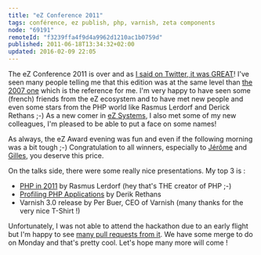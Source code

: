 ```yaml
---
title: "eZ Conference 2011"
tags: conférence, ez publish, php, varnish, zeta components
node: "69191"
remoteId: "f3239ffa4f9d4a9962d1210ac1b0759d"
published: 2011-06-18T13:34:32+02:00
updated: 2016-02-09 22:05
---
```


The eZ Conference 2011 is over and as [I said on Twitter, it was
GREAT](http://twitter.com/#!/dpobel/status/82033631715012608)! I've seen many
people telling me that this edition was at the same level than [the 2007
one](/post/ez-conference-2007) which is the reference for me. I'm very happy to
have seen some (french) friends from the eZ ecosystem and to have met new people
and even some stars from the PHP world like Rasmus Lerdorf and Derick Rethans
;-) As a new comer in [eZ Systems](http://ez.no), I also met some of my new
colleagues, I'm pleased to be able to put a face on some names!

As always, the eZ Award evening was fun and even if the following morning was a
bit tough ;-) Congratulation to all winners, especially to
[Jérôme](http://www.lolart.net/) and [Gilles](http://gandbox.fr/), you deserve
this price.

On the talks side, there were some really nice presentations. My top 3 is :

* [PHP in 2011](http://talks.php.net/show/ezkey2011) by Rasmus Lerdorf (hey that's THE creator of PHP ;-)
* [Profiling PHP Applications](http://derickrethans.nl/talks/profiling-ezc11.pdf) by Derik Rethans
* Varnish 3.0 release by Per Buer, CEO of Varnish (many thanks for the very nice T-Shirt !)


Unfortunately, I was not able to attend the hackathon due to an early flight but
I'm happy to see [many pull requests from
it](https://github.com/ezsystems/ezpublish-legacy/pulls). We have some merge to
do on Monday and that's pretty cool. Let's hope many more will come !
